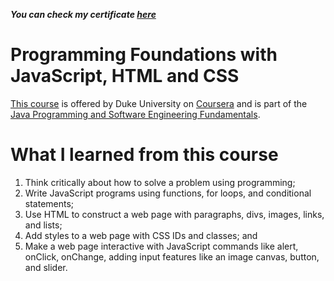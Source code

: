 __*You can check my certificate [here](https://www.coursera.org/account/accomplishments/verify/ANS5QTSFXGCE)*__
# Programming Foundations with JavaScript, HTML and CSS
[This course](https://www.coursera.org/learn/duke-programming-web?specialization=java-programming) is offered by Duke University on [Coursera](https://www.coursera.org) and is part of the [Java Programming and Software Engineering Fundamentals](https://www.coursera.org/specializations/java-programming).

# What I learned from this course
1. Think critically about how to solve a problem using programming;
2. Write JavaScript programs using functions, for loops, and conditional statements;
3. Use HTML to construct a web page with paragraphs, divs, images, links, and lists;
4. Add styles to a web page with CSS IDs and classes; and
5. Make a web page interactive with JavaScript commands like alert, onClick, onChange, adding input features like an image canvas, button, and slider.
